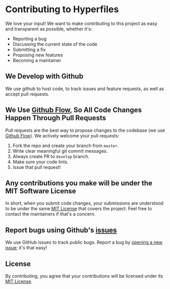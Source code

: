 # Contributing to Hyperfiles

We love your input! We want to make contributing to this project as easy and transparent as possible, whether it's:

- Reporting a bug
- Discussing the current state of the code
- Submitting a fix
- Proposing new features
- Becoming a maintainer

## We Develop with Github

We use github to host code, to track issues and feature requests, as well as accept pull requests.

## We Use [Github Flow](https://guides.github.com/introduction/flow/index.html), So All Code Changes Happen Through Pull Requests

Pull requests are the best way to propose changes to the codebase (we use [Github Flow](https://guides.github.com/introduction/flow/index.html)). We actively welcome your pull requests:

1. Fork the repo and create your branch from `master`.
2. Write clear meaningful git commit messages.
3. Always create PR to `develop` branch.
4. Make sure your code lints.
5. Issue that pull request!

## Any contributions you make will be under the MIT Software License

In short, when you submit code changes, your submissions are understood to be under the same [MIT License](https://github.com/arkadeepde142/HyperFiles/blob/master/LICENSE) that covers the project. Feel free to contact the maintainers if that's a concern.

## Report bugs using Github's [issues](https://github.com/arkadeepde142/HyperFiles/issues)

We use GitHub issues to track public bugs. Report a bug by [opening a new issue](https://github.com/arkadeepde142/HyperFiles/issues/new); it's that easy!

## License

By contributing, you agree that your contributions will be licensed under its [MIT License](https://github.com/arkadeepde142/HyperFiles/blob/master/LICENSE).